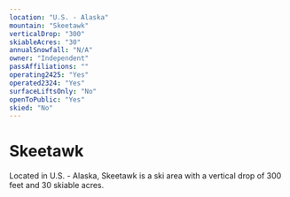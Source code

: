 ```yaml
---
location: "U.S. - Alaska"
mountain: "Skeetawk"
verticalDrop: "300"
skiableAcres: "30"
annualSnowfall: "N/A"
owner: "Independent"
passAffiliations: ""
operating2425: "Yes"
operated2324: "Yes"
surfaceLiftsOnly: "No"
openToPublic: "Yes"
skied: "No"
---
```


# Skeetawk

Located in U.S. - Alaska, Skeetawk is a ski area with a vertical drop of 300 feet and 30 skiable acres.